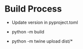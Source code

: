 # Build Process

* Update version in pyproject.toml

* python -m build

* python -m twine upload dist/*
